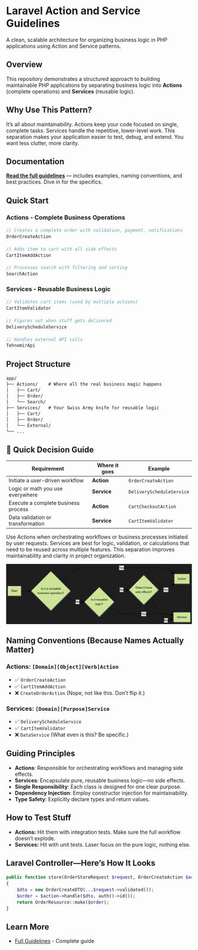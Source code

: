 # Laravel Action and Service Guidelines

A clean, scalable architecture for organizing business logic in PHP applications using Action and Service patterns.

## Overview

This repository demonstrates a structured approach to building maintainable PHP applications by separating business
logic into **Actions** (complete operations) and **Services** (reusable logic).

## Why Use This Pattern?

It’s all about maintainability. Actions keep your code focused on single, complete tasks. Services handle the
repetitive, lower-level work.
This separation makes your application easier to test, debug, and extend. You want less clutter, more clarity.

## Documentation

**[Read the full guidelines](action-and-service-guidelines.md)** — includes examples, naming conventions, and best
practices. Dive in for the specifics.

## Quick Start

### Actions - Complete Business Operations

```php
// Creates a complete order with validation, payment, notifications
OrderCreateAction

// Adds item to cart with all side effects
CartItemAddAction

// Processes search with filtering and sorting
SearchAction
```

### Services - Reusable Business Logic

```php
// Validates cart items (used by multiple actions)
CartItemValidator

// Figures out when stuff gets delivered
DeliveryScheduleService

// Handles external API calls
TehnomirApi
```

## Project Structure

```
app/
├── Actions/    # Where all the real business magic happens
│   ├── Cart/
│   ├── Order/
│   └── Search/
├── Services/   # Your Swiss Army knife for reusable logic
│   ├── Cart/
│   ├── Order/
│   └── External/
└── ...
```

## 🤔 Quick Decision Guide

| Requirement                         | Where it goes | Example                   |
|-------------------------------------|---------------|---------------------------|
| Initiate a user-driven workflow     | **Action**    | `OrderCreateAction`       |
| Logic or math you use everywhere    | **Service**   | `DeliveryScheduleService` |
| Execute a complete business process | **Action**    | `CartCheckoutAction`      |
| Data validation or transformation   | **Service**   | `CartItemValidator`       |

Use Actions when orchestrating workflows or business processes initiated by user requests. Services are best for logic,
validation, or calculations that need to be reused across multiple features. This separation improves maintainability
and clarity in project organization.

![Action and Service Flow](action-and-service-flowchart.png)

## Naming Conventions (Because Names Actually Matter)

### Actions: `[Domain][Object][Verb]Action`

- ✅ `OrderCreateAction`
- ✅ `CartItemAddAction`
- ❌ `CreateOrderAction` (Nope, not like this. Don’t flip it.)

### Services: `[Domain][Purpose]Service`

- ✅ `DeliveryScheduleService`
- ✅ `CartItemValidator`
- ❌ `DataService` (What even is this? Be specific.)

## Guiding Principles

- **Actions**: Responsible for orchestrating workflows and managing side effects.
- **Services**: Encapsulate pure, reusable business logic—no side effects.
- **Single Responsibility**: Each class is designed for one clear purpose.
- **Dependency Injection**: Employ constructor injection for maintainability.
- **Type Safety**: Explicitly declare types and return values.

## How to Test Stuff

- **Actions:** Hit them with integration tests. Make sure the full workflow doesn’t explode.
- **Services:** Hit with unit tests. Laser focus on the pure logic, nothing else.

## Laravel Controller—Here’s How It Looks

```php
public function store(OrderStoreRequest $request, OrderCreateAction $action): OrderResource
{
    $dto = new OrderCreateDTO(...$request->validated());
    $order = $action->handle($dto, auth()->id());
    return OrderResource::make($order);
}
```

## Learn More

- [Full Guidelines](action-and-service-guidelines.md) - Complete guide


